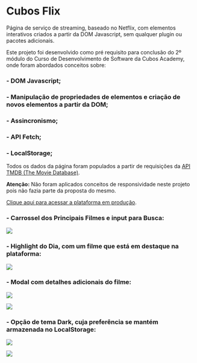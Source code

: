 # Cubos Flix

Página de serviço de streaming, baseado no Netflix, com elementos interativos criados a partir da DOM Javascript, sem qualquer plugin ou pacotes adicionais.

Este projeto foi desenvolvido como pré requisito para conclusão do 2º módulo do Curso de Desenvolvimento de Software da Cubos Academy, onde foram abordados conceitos sobre:

### - DOM Javascript;
### - Manipulação de propriedades de elementos e criação de novos elementos a partir da DOM;
### - Assincronismo;
### - API Fetch;
### - LocalStorage;

Todos os dados da página foram populados a partir de requisições da [API TMDB (The Movie Database)](https://tmdb-proxy.cubos-academy.workers.dev).

**Atenção:** Não foram aplicados conceitos de responsividade neste projeto pois não fazia parte da proposta do mesmo.

[Clique aqui para acessar a plataforma em produção](https://daniseveriano.github.io/cubos-flix-dom-javascript-api-fetch/).

### - Carrossel dos Principais Filmes e input para Busca:

![](https://i.ibb.co/wNMFNBV/Captura-de-tela-2022-05-21-02-26-23.png)

### - Highlight do Dia, com um filme que está em destaque na plataforma:

![](https://i.ibb.co/9hPL3bQ/Captura-de-tela-2022-05-21-02-28-16.png)

### - Modal com detalhes adicionais do filme:

![](https://i.ibb.co/FbDNCC4/Captura-de-tela-2022-05-21-02-32-56.png)

![](https://i.ibb.co/wYNZ5KV/Captura-de-tela-2022-05-21-02-36-54.png)

### - Opção de tema Dark, cuja preferência se mantém armazenada no LocalStorage:

![](https://i.ibb.co/hcSLtPt/Captura-de-tela-2022-05-21-02-39-45.png)

![](https://i.ibb.co/7XW4Ddc/Captura-de-tela-2022-05-21-02-42-12.png)
